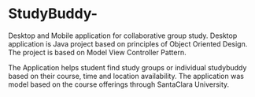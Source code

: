 # StudyBuddy-
Desktop and Mobile application for collaborative group study.
Desktop application is Java project based on principles of Object Oriented Design.
The project is based on Model View Controller Pattern.

The Application helps student find study groups or individual studybuddy based on their course, time and location availability. The application was model based on the course offerings through SantaClara University.
